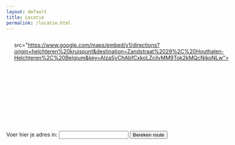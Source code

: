 ```yaml
---
layout: default
title: Locatie
permalink: /locatie.html
---
```


<div class="row">
	<div class="small-12 columns">

		<h1> Locatie </h1>
		<div class="flex-video">
		<iframe width="600" height="450" frameborder="0" style="border:0" id="map"
src="https://www.google.com/maps/embed/v1/directions?origin=helchteren%20kruispunt&destination=Zandstraat%2029%2C%20Houthalen-Helchteren%2C%20Belgium&key=AIzaSyChAbfCxkoLZcilvMM9Tok2kMQcNikoNLw"></iframe>
		</div>
	</div>
</div>
<div class="row">
	<div class="small-12 columns">
	<form id="richting">
		<label>Voer hier je adres in:
			<input type="text" name="address" id="address">
			<input type="submit" class="button" id="route" value="Bereken route">
		</label>
	</form>
	</div>
</div>

</div>

<script>
var form = document.getElementById("richting");
form.addEventListener("submit", function(e){
	e.preventDefault();
	var key = "AIzaSyC26Ly-xwS3GwGhL-sHNQvGCjRB7D3TTzQ	";
	var origin = encodeURIComponent(document.getElementById("address").value);
	
	var src = "https://www.google.com/maps/embed/v1/directions?origin=" + origin + "&destination=Zandstraat%2029%2C%20Houthalen-Helchteren%2C%20Belgium&key=" + key;
	document.getElementById("map").src = src;
});
</script>